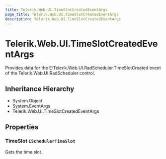 ```yaml
---
title: Telerik.Web.UI.TimeSlotCreatedEventArgs
page_title: Telerik.Web.UI.TimeSlotCreatedEventArgs
description: Telerik.Web.UI.TimeSlotCreatedEventArgs
---
```


# Telerik.Web.UI.TimeSlotCreatedEventArgs

Provides data for the E:Telerik.Web.UI.RadScheduler.TimeSlotCreated event of the Telerik.Web.UI.RadScheduler control.

## Inheritance Hierarchy

* System.Object
* System.EventArgs
* Telerik.Web.UI.TimeSlotCreatedEventArgs

## Properties

###  TimeSlot `ISchedulerTimeSlot`

Gets the time slot.

